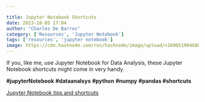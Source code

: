 ```yaml
---

title: Jupyter Notebook Shortcuts
date: 2023-10-05 17:04
author: "Charles De Barros"
category: ['Resources', 'Jupyter Notebook']
tags: ['resources', 'jupyter notebook']
image: https://cdn.hashnode.com/res/hashnode/image/upload/v1696519046806/5343bcdb-aafc-4ef1-8f86-fad76cab6f23.jpeg?w=1600&h=840&fit=crop&crop=entropy&auto=compress,format&format=webp
---
```


If you, like me, use Jupyter Notebook for Data Analysis, these Jupyter Notebook shortcuts might come in very handy.

**#jupyterNotebook** **#dataanalsys** **#python** **#numpy** **#pandas #shortcuts**

[Jupyter Notebook tips and shortcuts](https://digitalhumanities.hkust.edu.hk/tutorials/jupyter-notebook-tips-and-shortcuts/)